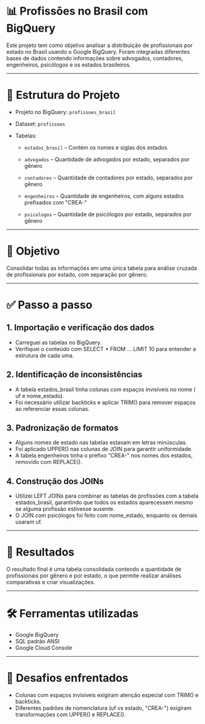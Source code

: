 # 📊 Profissões no Brasil com BigQuery

Este projeto tem como objetivo analisar a distribuição de profissionais por estado no Brasil usando o Google BigQuery. Foram integradas diferentes bases de dados contendo informações sobre advogados, contadores, engenheiros, psicólogos e os estados brasileiros.

---

# 🧱 Estrutura do Projeto

- Projeto no BigQuery: `profissoes_brasil`

- Dataset: `profissoes`

- Tabelas:

  - `estados_brasil` – Contém os nomes e siglas dos estados

  - `advogados` – Quantidade de advogados por estado, separados por gênero

  - `contadores` – Quantidade de contadores por estado, separados por gênero

  - `engenheiros` – Quantidade de engenheiros, com alguns estados prefixados com "CREA-"

  - `psicologos` – Quantidade de psicólogos por estado, separados por gênero
 
---

# 🧠 Objetivo

Consolidar todas as informações em uma única tabela para análise cruzada de profissionais por estado, com separação por gênero.

---

# ✅ Passo a passo

## 1. Importação e verificação dos dados
- Carreguei as tabelas no BigQuery.
- Verifiquei o conteúdo com SELECT * FROM ... LIMIT 10 para entender a estrutura de cada uma.

## 2. Identificação de inconsistências
- A tabela estados_brasil tinha colunas com espaços invisíveis no nome ( uf e nome_estado).
- Foi necessário utilizar backticks e aplicar TRIM() para remover espaços ao referenciar essas colunas.

## 3. Padronização de formatos
- Alguns nomes de estado nas tabelas estavam em letras minúsculas.
- Foi aplicado UPPER() nas colunas de JOIN para garantir uniformidade.
- A tabela engenheiros tinha o prefixo "CREA-" nos nomes dos estados, removido com REPLACE().

## 4. Construção dos JOINs
- Utilizei LEFT JOINs para combinar as tabelas de profissões com a tabela estados_brasil, garantindo que todos os estados aparecessem mesmo se alguma profissão estivesse ausente.
- O JOIN com psicólogos foi feito com nome_estado, enquanto os demais usaram uf.

---

# 🧪 Resultados

O resultado final é uma tabela consolidada contendo a quantidade de profissionais por gênero e por estado, o que permite realizar análises comparativas e criar visualizações.

---

# 🛠️ Ferramentas utilizadas
- Google BigQuery
- SQL padrão ANSI
- Google Cloud Console

---

# 🚧 Desafios enfrentados
- Colunas com espaços invisíveis exigiram atenção especial com TRIM() e backticks.
- Diferentes padrões de nomenclatura (uf vs estado, "CREA-") exigiram transformações com UPPER() e REPLACE().

